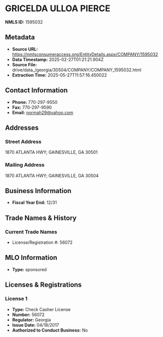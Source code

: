 # GRICELDA ULLOA PIERCE

**NMLS ID:** 1595032

## Metadata
- **Source URL:** https://nmlsconsumeraccess.org/EntityDetails.aspx/COMPANY/1595032
- **Data Timestamp:** 2025-02-27T01:21:21.904Z
- **Source File:** drive/data_/georgia/30504/COMPANY/COMPANY_1595032.html
- **Extraction Time:** 2025-05-27T11:57:16.450022

## Contact Information
- **Phone:** 770-297-9550
- **Fax:** 770-297-9590
- **Email:** normah29@yahoo.com

## Addresses
### Street Address
1870 ATLANTA HWY; GAINESVILLE, GA 30501

### Mailing Address
1870 ATLANTA HWY; GAINESVILLE, GA 30504

## Business Information
- **Fiscal Year End:** 12/31

## Trade Names & History
### Current Trade Names
- License/Registration #: 56072

## MLO Information
- **Type:** sponsored

## Licenses & Registrations

### License 1
- **Type:** Check Casher License
- **Number:** 56072
- **Regulator:** Georgia
- **Issue Date:** 04/18/2017
- **Authorized to Conduct Business:** No
